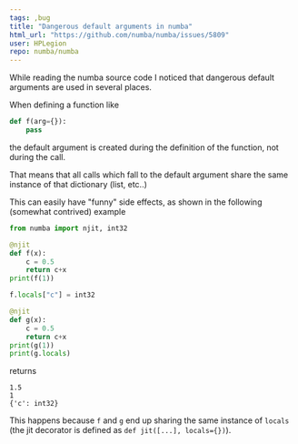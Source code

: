 ```yaml
---
tags: ,bug
title: "Dangerous default arguments in numba"
html_url: "https://github.com/numba/numba/issues/5809"
user: HPLegion
repo: numba/numba
---
```


While reading the numba source code I noticed that dangerous default arguments are used in several places.

When defining a function like
```python
def f(arg={}):
    pass
```
the default argument is created during the definition of the function, not during the call.

That means that all calls which fall to the default argument share the same instance of that dictionary (list, etc..)

This can easily have "funny" side effects, as shown in the following (somewhat contrived) example
```python
from numba import njit, int32

@njit
def f(x):
    c = 0.5
    return c+x
print(f(1))

f.locals["c"] = int32

@njit
def g(x):
    c = 0.5
    return c+x
print(g(1))
print(g.locals)
```
returns
```
1.5
1
{'c': int32}
```
This happens because `f` and `g` end up sharing the same instance of `locals` (the jit decorator is defined as `def jit([...], locals={})`).
